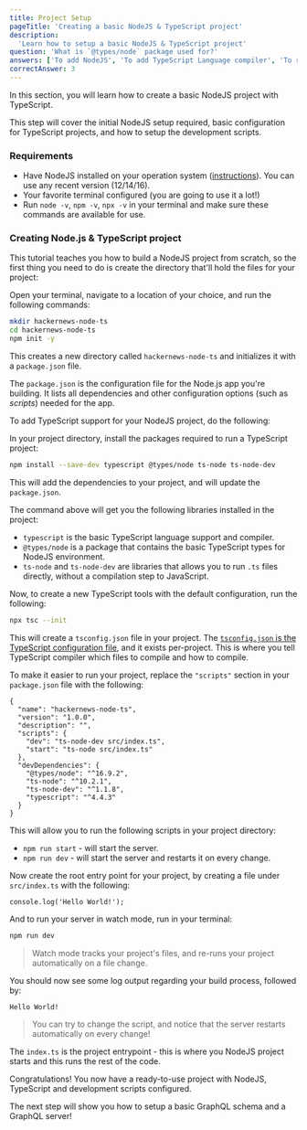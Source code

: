 ```yaml
---
title: Project Setup
pageTitle: 'Creating a basic NodeJS & TypeScript project'
description:
  'Learn how to setup a basic NodeJS & TypeScript project'
question: 'What is `@types/node` package used for?'
answers: ['To add NodeJS', 'To add TypeScript Language compiler', 'To run TypeScript files directly', 'To add TypeScript types for NodeJS environment']
correctAnswer: 3
---
```


In this section, you will learn how to create a basic NodeJS project with TypeScript. 

This step will cover the initial NodeJS setup required, basic configuration for TypeScript projects, and how to setup the development scripts. 

### Requirements

- Have NodeJS installed on your operation system ([instructions](https://nodejs.org/en/download/package-manager/)). You can use any recent version (12/14/16).
- Your favorite terminal configured (you are going to use it a lot!)
- Run `node -v`, `npm -v`, `npx -v` in your terminal and make sure these commands are available for use.

### Creating Node.js & TypeScript project

This tutorial teaches you how to build a NodeJS project from scratch, so the first thing you need to do is create the
directory that'll hold the files for your project:

<Instruction>

Open your terminal, navigate to a location of your choice, and run the following commands:

```bash
mkdir hackernews-node-ts
cd hackernews-node-ts
npm init -y
```

</Instruction>

This creates a new directory called `hackernews-node-ts` and initializes it with a `package.json` file. 

The `package.json` is the configuration file for the Node.js app you're building. It lists all dependencies and other configuration options (such as _scripts_) needed for the app.

To add TypeScript support for your NodeJS project, do the following:

<Instruction>

In your project directory, install the packages required to run a TypeScript project:

```bash
npm install --save-dev typescript @types/node ts-node ts-node-dev
```

</Instruction>

This will add the dependencies to your project, and will update the `package.json`.

The command above will get you the following libraries installed in the project:

* `typescript` is the basic TypeScript language support and compiler.
* `@types/node` is a package that contains the basic TypeScript types for NodeJS environment.
* `ts-node` and `ts-node-dev` are libraries that allows you to run `.ts` files directly, without a compilation step to JavaScript.

<Instruction>

Now, to create a new TypeScript tools with the default configuration, run the following:

```bash
npx tsc --init
```

</Instruction>

This will create a `tsconfig.json` file in your project. The [`tsconfig.json` is the TypeScript configuration file](https://www.typescriptlang.org/docs/handbook/tsconfig-json.html), and it exists per-project. This is where you tell TypeScript compiler which files to compile and how to compile.

<Instruction>

To make it easier to run your project, replace the `"scripts"` section in your `package.json` file with the following: 

```json{5-6}(path="hackernews-node-ts/package.json")
{
  "name": "hackernews-node-ts",
  "version": "1.0.0",
  "description": "",
  "scripts": {
    "dev": "ts-node-dev src/index.ts",
    "start": "ts-node src/index.ts"
  },
  "devDependencies": {
    "@types/node": "^16.9.2",
    "ts-node": "^10.2.1",
    "ts-node-dev": "^1.1.8",
    "typescript": "^4.4.3"
  }
}
```

</Instruction>

This will allow you to run the following scripts in your project directory:

* `npm run start` - will start the server.
* `npm run dev` - will start the server and restarts it on every change.

<Instruction>

Now create the root entry point for your project, by creating a file under `src/index.ts` with the following:

```typescript(path="hackernews-node-ts/src/index.ts")
console.log('Hello World!');
```

</Instruction>

And to run your server in watch mode, run in your terminal:

```bash
npm run dev
```

> Watch mode tracks your project's files, and re-runs your project automatically on a file change.

You should now see some log output regarding your build process, followed by:

```(nocopy)
Hello World!
```

> You can try to change the script, and notice that the server restarts automatically on every change!

The `index.ts` is the project entrypoint - this is where you NodeJS project starts and this runs the rest of the code.

</Instruction>

Congratulations! You now have a ready-to-use project with NodeJS, TypeScript and development scripts configured.

The next step will show you how to setup a basic GraphQL schema and a GraphQL server!
